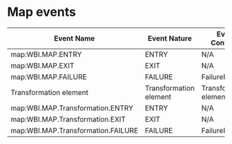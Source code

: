 <!-- image -->

# Map events

| Event Name                         | Event Nature           | Event Contents         | Type                   |
|------------------------------------|------------------------|------------------------|------------------------|
| map:WBI.MAP.ENTRY                  | ENTRY                  | N/A                    | N/A                    |
| map:WBI.MAP.EXIT                   | EXIT                   | N/A                    | N/A                    |
| map:WBI.MAP.FAILURE                | FAILURE                | FailureReason          | Exception              |
| Transformation element             | Transformation element | Transformation element | Transformation element |
| map:WBI.MAP.Transformation.ENTRY   | ENTRY                  | N/A                    | N/A                    |
| map:WBI.MAP.Transformation.EXIT    | EXIT                   | N/A                    | N/A                    |
| map:WBI.MAP.Transformation.FAILURE | FAILURE                | FailureReason          | Exception              |